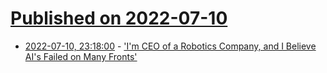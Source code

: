 # [Published on 2022-07-10](index.md)

* [2022-07-10, 23:18:00](https://slashdot.org/story/22/07/10/2315256/im-ceo-of-a-robotics-company-and-i-believe-ais-failed-on-many-fronts?utm_source=rss1.0mainlinkanon&utm_medium=feed) - ['I'm CEO of a Robotics Company, and I Believe AI's Failed on Many Fronts'](https://slashdot.org/story/22/07/10/2315256/im-ceo-of-a-robotics-company-and-i-believe-ais-failed-on-many-fronts?utm_source=rss1.0mainlinkanon&utm_medium=feed)

